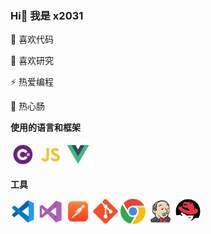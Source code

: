 ### Hi👋 我是 x2031

  🔭 喜欢代码
  
  🌱 喜欢研究
  
  ⚡ 热爱编程
  
  💬 热心肠
  

**使用的语言和框架**

<code><img height="40" src="icon/ln1.png" alt="C#" title="C#"></code>
<code><img height="40" src="icon/ln2.png" alt=".Net" title=".Net"></code>
<code><img height="40" src="icon/ln3.png" alt="Js" title="Vue"></code>

**工具**

<code><img height="40" src="icon/tool1.png" alt="VSCode" title="VSCode"></code>
<code><img height="40" src="icon/tool2.png" alt="VS2022" title="VS2022"></code>
<code><img height="40" src="icon/tool6.png" alt="Postman" title="Postman"></code>
<code><img height="40" src="icon/tool7.png" alt="Git" title="Git"></code>
<code><img height="40" src="icon/tool8.png" alt="Chrome" title="Chrome"></code>
<code><img height="40" src="icon/tool11.png" alt="Jenkins" title="Jenkins"></code>
<code><img height="40" src="icon/tool14.png" alt="RedHat" title="RedHat"></code>
